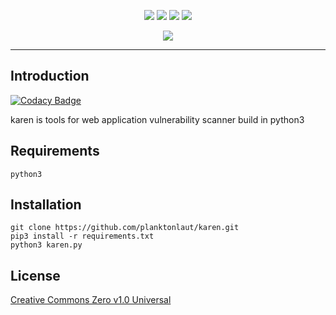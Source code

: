 <p align="center">
 <img src="https://badges.frapsoft.com/os/v1/open-source.svg?v=103"</a>
 <img src="https://img.shields.io/pypi/status/ansicolortags.svg"</a>
 <img src="https://img.shields.io/badge/codename-Lucifer-red"</a>
 <img src="https://vsmarketplacebadge.apphb.com/rating/naereen.makefiles-support-for-vscode.svg"</a>


<p align="center">
  <img src="https://user-images.githubusercontent.com/44236850/87053279-f8b1b700-c22b-11ea-9672-2a4736b9780b.PNG"</a>
</p>

******************************************** 

## Introduction

[![Codacy Badge](https://api.codacy.com/project/badge/Grade/109abdff521e4ce595fe7843709b7640)](https://app.codacy.com/gh/hrtywhy/karen?utm_source=github.com&utm_medium=referral&utm_content=hrtywhy/karen&utm_campaign=Badge_Grade_Settings)

karen is tools for web application vulnerability scanner build in python3

## Requirements
```
python3
```

## Installation
```
git clone https://github.com/planktonlaut/karen.git
pip3 install -r requirements.txt
python3 karen.py
```
## License
<a href="https://github.com/planktonlaut/karen/blob/master/LICENSE">Creative Commons Zero v1.0 Universal</a>
